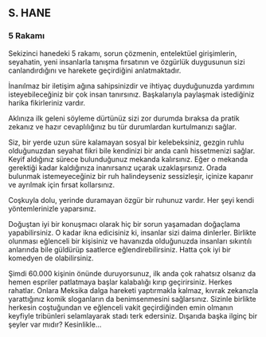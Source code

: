 ## S. HANE
### 5 Rakamı

Sekizinci hanedeki 5 rakamı, sorun çözmenin, entelektüel girişimlerin, seyahatin, yeni insanlarla tanışma fırsatının ve özgürlük duygusunun sizi canlandırdığını ve harekete geçirdiğini anlatmaktadır.

İnanılmaz bir iletişim ağına sahipsinizdir ve ihtiyaç duyduğunuzda yardımını isteyebileceğiniz bir çok insan tanırsınız. Başkalarıyla paylaşmak istediğiniz harika fikirleriniz vardır.

Aklınıza ilk geleni söyleme dürtünüz sizi zor durumda bıraksa da pratik zekanız ve hazır cevaplılığınız bu tür durumlardan kurtulmanızı sağlar.

Siz, bir yerde uzun süre kalamayan sosyal bir kelebeksiniz, gezgin ruhlu olduğunuzdan seyahat fikri bile kendinizi bir anda canlı hissetmenizi sağlar. Keyif aldığınız sürece bulunduğunuz mekanda kalırsınız. Eğer o mekanda gerektiği kadar kaldığınıza inanırsanız uçarak uzaklaşırsınız. Orada bulunmak istemeyeceğiniz bir ruh halindeyseniz sessizleşir, içinize kapanır ve ayrılmak için fırsat kollarsınız.

Coşkuyla dolu, yerinde duramayan özgür bir ruhunuz vardır. Her şeyi kendi yöntemlerinizle yaparsınız.

Doğuştan iyi bir konuşmacı olarak hiç bir sorun yaşamadan doğaçlama yapabilirsiniz. O kadar ikna edicisiniz ki, insanlar sizi daima dinlerler. Birlikte olunması eğlenceli bir kişisiniz ve havanızda olduğunuzda insanları sıkıntılı anlarında bile güldürüp saatlerce eğlendirebilirsiniz. Hatta çok iyi bir komedyen de olabilirsiniz.

Şimdi 60.000 kişinin önünde duruyorsunuz, ilk anda çok rahatsız olsanız da hemen espriler patlatmaya başlar kalabalığı kırıp geçirirsiniz. Herkes rahatlar. Onlara Meksika dalga hareketi yaptırmakla kalmaz, kıvrak zekanızla yarattığınız komik sloganların da benimsenmesini sağlarsınız. Sizinle birlikte herkesin coştuğundan ve eğlenceli vakit geçirdiğinden emin olmanın keyfiyle tribünleri selamlayarak stadı terk edersiniz. Dışarıda başka ilginç bir şeyler var mıdır? Kesinlikle... 

